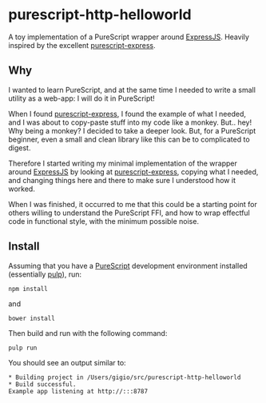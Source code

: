 # purescript-http-helloworld

A toy implementation of a PureScript wrapper around [ExpressJS][expressjs]. Heavily inspired by the excellent [purescript-express][purescript-express].

## Why

I wanted to learn PureScript, and at the same time I needed to write a small utility as a web-app: I will do it in PureScript!

When I found [purescript-express], I found the example of what I needed, and I was about to copy-paste stuff into my code like a monkey.
But.. hey! Why being a monkey? I decided to take a deeper look. But, for a PureScript beginner, even a small and clean library like this
can be to complicated to digest.

Therefore I started writing my minimal implementation of the wrapper around [ExpressJS][expressjs] by looking at [purescript-express], 
copying what I needed, and changing things here and there to make sure I understood how it worked.

When I was finished, it occurred to me that this could be a starting point for others willing to understand the
PureScript FFI, and how to wrap effectful code in functional style, with the minimum possible noise.

## Install

Assuming that you have a [PureScript][purescript] development environment installed (essentially [pulp][pulp]), run:

```
npm install
```

and

```
bower install
```

Then build and run with the following command:

```
pulp run
```

You should see an output similar to:

```
* Building project in /Users/gigio/src/purescript-http-helloworld
* Build successful.
Example app listening at http://:::8787
```

[purescript]: https://github.com/purescript/documentation/blob/master/guides/Getting-Started.md
[pulp]: https://github.com/purescript-contrib/pulp
[purescript-express]: https://github.com/nkly/purescript-express
[expressjs]: https://expressjs.com/




